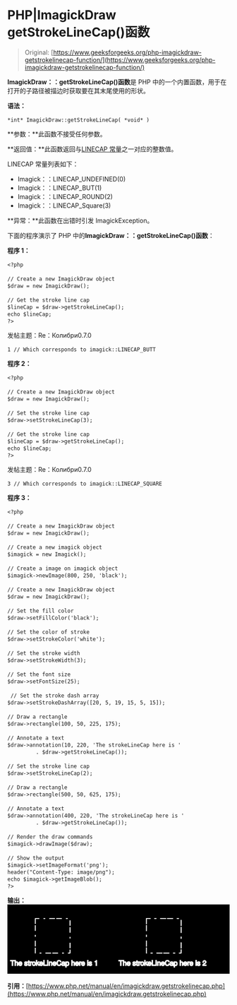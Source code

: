 # PHP|ImagickDraw getStrokeLineCap()函数

> Original: [https://www.geeksforgeeks.org/php-imagickdraw-getstrokelinecap-function/](https://www.geeksforgeeks.org/php-imagickdraw-getstrokelinecap-function/)

**ImagickDraw：：getStrokeLineCap()函数**是 PHP 中的一个内置函数，用于在打开的子路径被描边时获取要在其末尾使用的形状。

**语法：**

```
*int* ImagickDraw::getStrokeLineCap( *void* )
```

**参数：**此函数不接受任何参数。

**返回值：**此函数返回与[LINECAP 常量](https://www.php.net/manual/en/imagick.constants.php/#imagick.constants.linecap-undefined)之一对应的整数值。

LINECAP 常量列表如下：

*   Imagick：：LINECAP_UNDEFINED(0)
*   Imagick：：LINECAP_BUT(1)
*   Imagick：：LINECAP_ROUND(2)
*   Imagick：：LINECAP_Square(3)

**异常：**此函数在出错时引发 ImagickException。

下面的程序演示了 PHP 中的**ImagickDraw：：getStrokeLineCap()函数**：

**程序 1：**

```
<?php

// Create a new ImagickDraw object
$draw = new ImagickDraw();

// Get the stroke line cap
$lineCap = $draw->getStrokeLineCap();
echo $lineCap;
?>
```

发帖主题：Re：Колибри0.7.0

```
1 // Which corresponds to imagick::LINECAP_BUTT
```

**程序 2：**

```
<?php

// Create a new ImagickDraw object
$draw = new ImagickDraw();

// Set the stroke line cap
$draw->setStrokeLineCap(3);

// Get the stroke line cap
$lineCap = $draw->getStrokeLineCap();
echo $lineCap;
?>
```

发帖主题：Re：Колибри0.7.0

```
3 // Which corresponds to imagick::LINECAP_SQUARE
```

**程序 3：**

```
<?php

// Create a new ImagickDraw object
$draw = new ImagickDraw();

// Create a new imagick object
$imagick = new Imagick();

// Create a image on imagick object
$imagick->newImage(800, 250, 'black');

// Create a new ImagickDraw object
$draw = new ImagickDraw();

// Set the fill color
$draw->setFillColor('black');

// Set the color of stroke
$draw->setStrokeColor('white');

// Set the stroke width
$draw->setStrokeWidth(3);

// Set the font size
$draw->setFontSize(25);

 // Set the stroke dash array
$draw->setStrokeDashArray([20, 5, 19, 15, 5, 15]);

// Draw a rectangle
$draw->rectangle(100, 50, 225, 175);

// Annotate a text
$draw->annotation(10, 220, 'The strokeLineCap here is '
         . $draw->getStrokeLineCap());

// Set the stroke line cap
$draw->setStrokeLineCap(2);

// Draw a rectangle
$draw->rectangle(500, 50, 625, 175);

// Annotate a text
$draw->annotation(400, 220, 'The strokeLineCap here is '
         . $draw->getStrokeLineCap());

// Render the draw commands
$imagick->drawImage($draw);

// Show the output
$imagick->setImageFormat('png');
header("Content-Type: image/png");
echo $imagick->getImageBlob();
?>
```

**输出：**
![](img/7ea8d6fc2a588c0e3fd04b63a9bf8d81.png)

**引用：**[https://www.php.net/manual/en/imagickdraw.getstrokelinecap.php](https://www.php.net/manual/en/imagickdraw.getstrokelinecap.php)